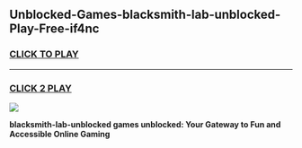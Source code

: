 
## Unblocked-Games-blacksmith-lab-unblocked-Play-Free-if4nc
<h3>
<a href="https://premium76.site?title=blacksmith-lab-unblocked&ref=12A">CLICK TO PLAY</a></h3>
<hr>

<h3>
<a href="https://premium76.site?title=blacksmith-lab-unblocked&ref=12A">CLICK 2 PLAY</a>
  
</h3>

<a href="https://premium76.site?title=blacksmith-lab-unblocked&ref=12A"><img src="https://clearcache.store/games.png"></a>


**blacksmith-lab-unblocked games unblocked: Your Gateway to Fun and Accessible Online Gaming**

